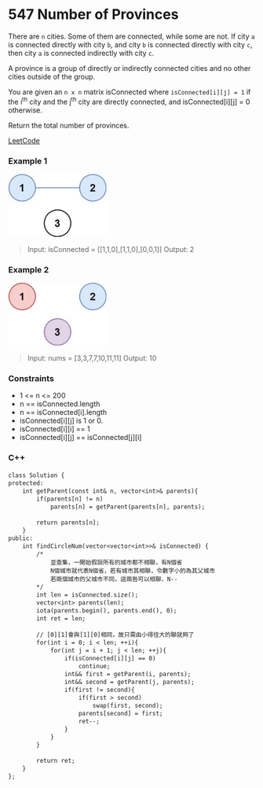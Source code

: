 # 547 Number of Provinces

There are `n` cities. Some of them are connected, while some are not. If city `a` is connected directly with city `b`, and city `b` is connected directly with city `c`, then city `a` is connected indirectly with city `c`.

A province is a group of directly or indirectly connected cities and no other cities outside of the group.

You are given an `n x n` matrix isConnected where `isConnected[i][j] = 1` if the i<sup>th</sup> city and the j<sup>th</sup> city are directly connected, and isConnected[i][j] = 0 otherwise.

Return the total number of provinces.
 
[LeetCode](https://leetcode.cn/problems/single-element-in-a-sorted-array/)

### Example 1

<img src="img/547_1.jpg" width = "200"/>

>Input: isConnected = [[1,1,0],[1,1,0],[0,0,1]]
Output: 2

### Example 2

<img src="img/547_2.jpg" width = "200"/>

>Input: nums = [3,3,7,7,10,11,11]
Output: 10 

### Constraints

* 1 <= n <= 200
* n == isConnected.length
* n == isConnected[i].length
* isConnected[i][j] is 1 or 0.
* isConnected[i][i] == 1
* isConnected[i][j] == isConnected[j][i]

### C++ 

```
class Solution {
protected:
    int getParent(const int& n, vector<int>& parents){
        if(parents[n] != n)
            parents[n] = getParent(parents[n], parents);

        return parents[n];
    }
public:
    int findCircleNum(vector<vector<int>>& isConnected) {
        /*
            並查集，一開始假設所有的城市都不相聯，有N個省
            N個城市就代表N個省，若有城市其相聯，令數字小的為其父城市
            若兩個城市的父城市不同，這兩咎可以相聯，N--
        */
        int len = isConnected.size();
        vector<int> parents(len);
        iota(parents.begin(), parents.end(), 0);
        int ret = len;

        // [0][1]會與[1][0]相同，故只需由小得往大的聯就夠了
        for(int i = 0; i < len; ++i){
            for(int j = i + 1; j < len; ++j){
                if(isConnected[i][j] == 0)
                    continue;
                int&& first = getParent(i, parents);
                int&& second = getParent(j, parents);
                if(first != second){
                    if(first > second)
                        swap(first, second);
                    parents[second] = first;
                    ret--;
                }
            }
        }

        return ret;
    }
};
```